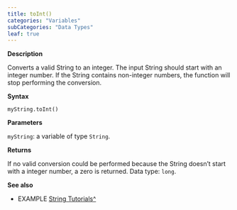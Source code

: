 ```yaml
---
title: toInt()
categories: "Variables"
subCategories: "Data Types"
leaf: true
---
```


**Description**

Converts a valid String to an integer. The input String should start
with an integer number. If the String contains non-integer numbers, the
function will stop performing the conversion.

**Syntax**

`myString.toInt()`

**Parameters**

`myString`: a variable of type `String`.

**Returns**

If no valid conversion could be performed because the String doesn’t
start with a integer number, a zero is returned. Data type: `long`.

**See also**

-   EXAMPLE [String
    Tutorials^](https://www.arduino.cc/en/Tutorial/BuiltInExamples#strings)

